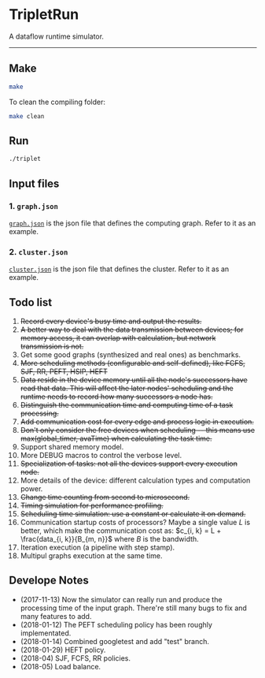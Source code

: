# TripletRun
A dataflow runtime simulator.

------

## Make
```bash
make
```

To clean the compiling folder:
```bash
make clean
```

## Run
```bash
./triplet
```

## Input files

### 1. `graph.json`

[`graph.json`](graph.json) is the json file that defines the computing graph. Refer to it as an example.

### 2. `cluster.json`

[`cluster.json`](cluster.json) is the json file that defines the cluster. Refer to it as an example.

## Todo list
1. ~~Record every device's busy time and output the results.~~
2. ~~A better way to deal with the data transmission between devices; for memory access, it can overlap with calculation, but network transmission is not.~~
3. Get some good graphs (synthesized and real ones) as benchmarks.
4. ~~More scheduling methods (configurable and self-defined), like FCFS, SJF, RR, PEFT, HSIP, HEFT~~
5. ~~Data reside in the device memory until all the node's successors have read that data. This will affect the later nodes' scheduling and the runtime needs to record how many successors a node has.~~
6. ~~Distinguish the communication time and computing time of a task processing.~~
7. ~~Add communication cost for every edge and process logic in execution.~~
8. ~~Don't only consider the free devices when scheduling -- this means use max(global_timer, avaTime) when calculating the task time.~~
9. Support shared memory model.
10. More DEBUG macros to control the verbose level.
11. ~~Specialization of tasks: not all the devices support every execution node.~~
12. More details of the device: different calculation types and computation power.
13. ~~Change time counting from second to microsecond.~~
14. ~~Timing simulation for performance profiling.~~
15. ~~Scheduling time simulation: use a constant or calculate it on demand.~~
16. Communication startup costs of processors? Maybe a single value $L$ is better, which make the communication cost as: $c_{i, k} = L + \frac{data_{i, k}}{B_{m, n}}$ where $B$ is the bandwidth.
17. Iteration execution (a pipeline with step stamp).
18. Multipul graphs execution at the same time.

## Develope Notes
- (2017-11-13) Now the simulator can really run and produce the processing time of the input graph. There're still many bugs to fix and many features to add.
- (2018-01-12) The PEFT scheduling policy has been roughly implementated.
- (2018-01-14) Combined googletest and add "test" branch.
- (2018-01-29) HEFT policy.
- (2018-04) SJF, FCFS, RR policies.
- (2018-05) Load balance.